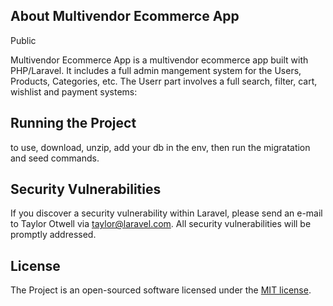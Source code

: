 ## About Multivendor Ecommerce App
Public

Multivendor Ecommerce App is a multivendor ecommerce app built with PHP/Laravel. It includes a full admin mangement system for the Users, Products, Categories, etc. The Userr part involves a full search, filter, cart, wishlist and payment systems:

## Running the Project
 to use, download, unzip, add your db in the env, then run the migratation and seed commands.
 
## Security Vulnerabilities

If you discover a security vulnerability within Laravel, please send an e-mail to Taylor Otwell via [taylor@laravel.com](mailto:taylor@laravel.com). All security vulnerabilities will be promptly addressed.

## License

The Project is an open-sourced software licensed under the [MIT license](https://opensource.org/licenses/MIT).
